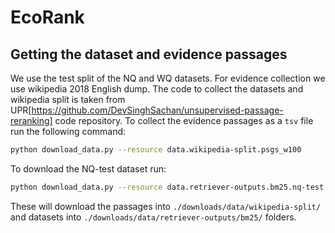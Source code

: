# EcoRank

## Getting the dataset and evidence passages
We use the test split of the NQ and WQ datasets. For evidence collection we use wikipedia 2018 English dump. The code to collect the datasets and wikipedia split is taken from UPR[https://github.com/DevSinghSachan/unsupervised-passage-reranking] code repository. To collect the evidence passages as a `tsv` file run the following command:
```sh
python download_data.py --resource data.wikipedia-split.psgs_w100
```
To download the NQ-test dataset run:
```sh
python download_data.py --resource data.retriever-outputs.bm25.nq-test
```
These will download the passages into `./downloads/data/wikipedia-split/` and datasets into `./downloads/data/retriever-outputs/bm25/` folders. 
